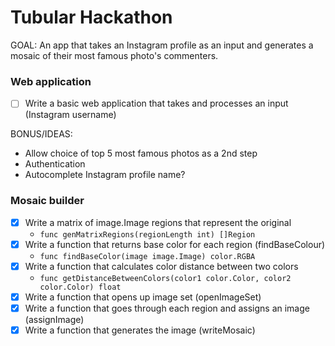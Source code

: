 # Tubular Hackathon

GOAL:
An app that takes an Instagram profile as an input and generates a mosaic of their most famous photo's commenters.

### Web application

- [ ] Write a basic web application that takes and processes an input (Instagram username)


BONUS/IDEAS:
- Allow choice of top 5 most famous photos as a 2nd step
- Authentication
- Autocomplete Instagram profile name?

### Mosaic builder


- [x] Write a matrix of image.Image regions that represent the original
   - `func genMatrixRegions(regionLength int) []Region`
- [x] Write a function that returns base color for each region (findBaseColour)  
   - `func findBaseColor(image image.Image) color.RGBA` 
- [x] Write a function that calculates color distance between two colors
   - `func getDistanceBetweenColors(color1 color.Color, color2 color.Color) float`
- [x] Write a function that opens up image set (openImageSet)  
- [x] Write a function that goes through each region and assigns an image (assignImage)  
- [x] Write a function that generates the image (writeMosaic)  
